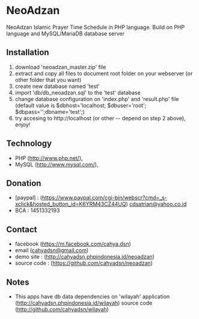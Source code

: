 # NeoAdzan
NeoAdzan Islamic Prayer Time Schedule in PHP language. Build on PHP language and MySQL/MariaDB database server 

## Installation
1. download 'neoadzan_master.zip' file
2. extract and copy all files to document root folder on your webserver (or other folder that you want)
3. create new database named 'test'
4. import 'db/db_neoadzan.sql' to the 'test' database
5. change database configuration on 'index.php' and 'result.php' file (default value is $dbhost='localhost; $dbuser='root'; $dbpass='';dbname='test';)
6. try accesing to http://localhost (or other -- depend on step 2 above), enjoy!

## Technology
+ PHP (http://www.php.net/), 
+ MySQL (http://www.mysql.com/), 

## Donation
+ [paypal] : (https://www.paypal.com/cgi-bin/webscr?cmd=_s-xclick&hosted_button_id=K6YRM43CZ44UQ) cdsatrian@yahoo.co.id
+ BCA : 1451332193

## Contact
+ facebook (https://m.facebook.com/cahya.dsn)
+ email (cahyadsn@gmail.com)
+ demo site    : (http://cahyadsn.phpindonesia.id/neoadzan)
+ source code  : (https://github.com/cahyadsn/neoadzan)

## Notes
+ This apps have db data dependencies on 'wilayah' application (http://cahyadsn.phpindonesia.id/wilayah) source code (http://github.com/cahyadsn/wilayah)
